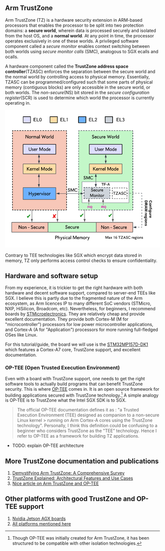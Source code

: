## Arm TrustZone

Arm TrustZone (TZ) is a hardware security extension in ARM-based processors that enables the processor to be split into two protection domains: a **secure world**, wherein data is processed securely and isolated from the host OS, and a **normal world**. At any point in time, the processor operates exclusively in one of these worlds. A privileged software component called a _secure monitor_ enables context switching between both worlds using _secure monitor calls_ (SMC), analogous to SGX ecalls and ocalls.

A hardware component called the **TrustZone address space controller**(TZASC) enforces the separation between the secure world and the normal world by controlling access to physical memory. Essentially, TZASC can be programmed/configured such that some parts of physical memory (contiguous blocks) are only accessible in the secure world, or both worlds. The _non-secure_(NS) bit stored in the _secure configuration register_(SCR) is used to determine which world the processor is currently operating in.

![Arm TrustZone architecture](./tz-arch.png)

Contrary to TEE technologies like SGX which encrypt data stored in memory, TZ only performs access control checks to ensure confidentiality. 



## Hardware and software setup
From my experience, it is trickier to get the right hardware with both hardware and decent software support, compared to server-end TEEs like SGX. I believe this is partly due to the fragmented nature of the Arm ecosystem, as Arm licences IP to many different SoC vendors (STMicro, NXP, HiSilicon, Broadcom, etc). Nevertheless, for beginners, I recommend boards by [STMicroelectronics](). They are relatively cheap and provide excellent documentation. They provide both Cortex-M (M for "microcontroller") processors for low power microcontroller applications, and Cortex-A (A for "Application") processors for more running full-fledged OSes like Linux. 

For this tutorial/guide, the board we will use is the [STM32MP157D-DK1](https://www.st.com/resource/en/data_brief/stm32mp157d-dk1.pdf) which features a Cortex-A7 core, TrustZone support, and excellent documentation.


### OP-TEE (Open Trusted Execution Environment)
Even with a board with TrustZone support, one needs to get the right software tools to actually build programs that can benefit TrustZone security. This is where [OP-TEE]() comes in. It is an open source framework for building applications secured with TrustZone technology.[^1] 
A simple analogy is OP-TEE is to TrustZone what the Intel SGX SDK is to SGX.
> The official OP-TEE documentation defines it as : "a Trusted Execution Environment (TEE) designed as companion to a non-secure Linux kernel > running on Arm Cortex-A cores using the TrustZone technology". 
> Personally, I think this definition could be confusing to a beginner who considers TrustZone as the "TEE" technology. Hence I refer to OP-TEE as a framework for building TZ applications. 

- TODO: explain OP-TEE architecture



## More TrustZone documentation and publications
1. [Demystifying Arm TrustZone: A Comprehensive Survey](https://www.dpss.inesc-id.pt/~nsantos/papers/pinto_acsur19.pdf)
2. [TrustZone Explained: Architectural Features and Use Cases](https://www.researchgate.net/profile/Bernard-Ngabonziza-2/publication/312182612_TrustZone_Explained_Architectural_Features_and_Use_Cases/links/59f26a8a0f7e9beabfcc636b/TrustZone-Explained-Architectural-Features-and-Use-Cases.pdf)
3. [Nice article on Arm TrustZone and OP-TEE](https://www.linkedin.com/pulse/arm-trustzone-unlocking-secure-world-embedded-systems-khaled-el-sayed-a3hpf/)



## Other platforms with good TrustZone and OP-TEE support
1. [Nvidia Jetson AGX boards](https://docs.nvidia.com/jetson/archives/r36.2/DeveloperGuide/SD/Security/OpTee.html)
2. [All platforms mentioned here](https://optee.readthedocs.io/en/latest/general/platforms.html)



[^1]: Though OP-TEE was initially created for Arm TrustZone, it has been structured to be compatible with other isolation technologies.


